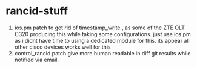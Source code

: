 # rancid-stuff

1. ios.pm patch to get rid of timestamp_write , as some of the ZTE OLT C320 producing this while taking some configurations.
   just use ios.pm as i didnt have time to using a dedicated module for this. its appear all other cisco devices works well for this
2. control_rancid patch give more human readable in diff git results while notified via email.